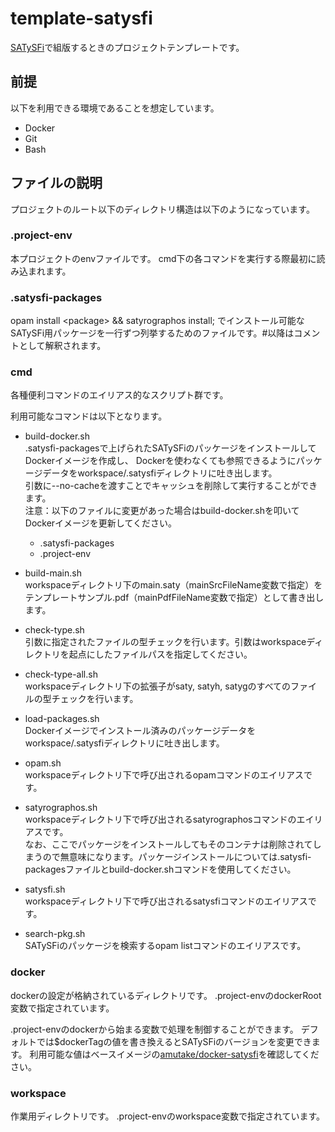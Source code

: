 # template-satysfi
[SATySFi](https://github.com/gfngfn/SATySFi)で組版するときのプロジェクトテンプレートです。

## 前提
以下を利用できる環境であることを想定しています。

* Docker
* Git
* Bash

## ファイルの説明
プロジェクトのルート以下のディレクトリ構造は以下のようになっています。
### .project-env
本プロジェクトのenvファイルです。
cmd下の各コマンドを実行する際最初に読み込まれます。

### .satysfi-packages
opam install \<package\> && satyrographos install;
でインストール可能なSATySFi用パッケージを一行ずつ列挙するためのファイルです。#以降はコメントとして解釈されます。

### cmd
各種便利コマンドのエイリアス的なスクリプト群です。

利用可能なコマンドは以下となります。

* build-docker.sh<br/>.satysfi-packagesで上げられたSATySFiのパッケージをインストールしてDockerイメージを作成し、
Dockerを使わなくても参照できるようにパッケージデータをworkspace/.satysfiディレクトリに吐き出します。<br/>
引数に--no-cacheを渡すことでキャッシュを削除して実行することができます。<br/>
注意：以下のファイルに変更があった場合はbuild-docker.shを叩いてDockerイメージを更新してください。
    * .satysfi-packages
    * .project-env

* build-main.sh<br/>workspaceディレクトリ下のmain.saty（mainSrcFileName変数で指定）をテンプレートサンプル.pdf（mainPdfFileName変数で指定）として書き出します。
* check-type.sh<br/>引数に指定されたファイルの型チェックを行います。引数はworkspaceディレクトリを起点にしたファイルパスを指定してください。
* check-type-all.sh<br/>workspaceディレクトリ下の拡張子がsaty, satyh, satygのすべてのファイルの型チェックを行います。
* load-packages.sh<br/>Dockerイメージでインストール済みのパッケージデータをworkspace/.satysfiディレクトリに吐き出します。
* opam.sh<br/>workspaceディレクトリ下で呼び出されるopamコマンドのエイリアスです。
* satyrographos.sh<br/>workspaceディレクトリ下で呼び出されるsatyrographosコマンドのエイリアスです。<br/>
なお、ここでパッケージをインストールしてもそのコンテナは削除されてしまうので無意味になります。パッケージインストールについては.satysfi-packagesファイルとbuild-docker.shコマンドを使用してください。
* satysfi.sh<br/>workspaceディレクトリ下で呼び出されるsatysfiコマンドのエイリアスです。
* search-pkg.sh<br/>SATySFiのパッケージを検索するopam listコマンドのエイリアスです。

### docker
dockerの設定が格納されているディレクトリです。
.project-envのdockerRoot変数で指定されています。

.project-envのdockerから始まる変数で処理を制御することができます。
デフォルトでは$dockerTagの値を書き換えるとSATySFiのバージョンを変更できます。
利用可能な値はベースイメージの[amutake/docker-satysfi](https://github.com/amutake/docker-satysfi)を確認してください。

### workspace
作業用ディレクトリです。
.project-envのworkspace変数で指定されています。

